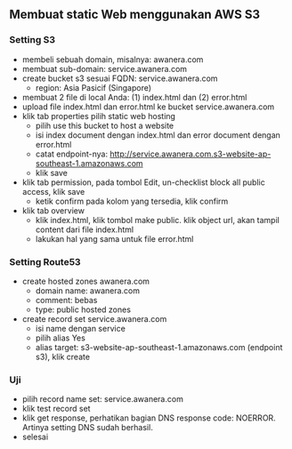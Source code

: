 ## Membuat static Web menggunakan AWS S3

### Setting S3
- membeli sebuah domain, misalnya: awanera.com
- membuat sub-domain: service.awanera.com
- create bucket s3 sesuai FQDN: service.awanera.com
	- region: Asia Pasicif (Singapore)
- membuat 2 file di local Anda: (1) index.html dan (2) error.html
- upload file index.html dan error.html ke bucket service.awanera.com
- klik tab properties pilih static web hosting
	- pilih use this bucket to host a website
	- isi index document dengan index.html dan error document dengan error.html
	- catat endpoint-nya: http://service.awanera.com.s3-website-ap-southeast-1.amazonaws.com
	- klik save
- klik tab permission, pada tombol Edit, un-checklist block all public access, klik save
	- ketik confirm pada kolom yang tersedia, klik confirm
- klik tab overview
	- klik index.html, klik tombol make public. klik object url, akan tampil content dari file index.html
	- lakukan hal yang sama untuk file error.html

### Setting Route53
- create hosted zones awanera.com
	- domain name: awanera.com
	- comment: bebas
	- type: public hosted zones
- create record set service.awanera.com
	- isi name dengan service
	- pilih alias Yes
	- alias target: s3-website-ap-southeast-1.amazonaws.com (endpoint s3), klik create

### Uji
- pilih record name set: service.awanera.com
- klik test record set
- klik get response, perhatikan bagian DNS response code: NOERROR. Artinya setting DNS sudah berhasil.
- selesai
